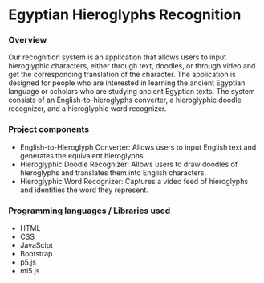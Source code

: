 # Egyptian Hieroglyphs Recognition

### Overview
Our recognition system is an 
application that allows users to input hieroglyphic characters, either through text, doodles, or through video and get the corresponding translation of the character. The application is designed for people who are interested in learning the ancient Egyptian language or scholars who are studying ancient Egyptian texts. The system consists of an English-to-hieroglyphs converter, a hieroglyphic doodle recognizer, and a hieroglyphic word recognizer. 

### Project components
<ul>
  <li>
    English-to-Hieroglyph Converter: Allows users to input English text and generates the equivalent hieroglyphs.
  </li>
  <li>
    Hieroglyphic Doodle Recognizer: Allows users to draw doodles of hieroglyphs and translates them into English characters.
  </li>
  <li>
    Hieroglyphic Word Recognizer: Captures a video feed of hieroglyphs and identifies the word they represent.
  </li>
</ul>

### Programming languages / Libraries used
<ul>
  <li>
    HTML
  </li>
  <li>
    CSS
  </li>
  <li>
    JavaScipt
  </li>
  <li>
    Bootstrap
  </li>
  <li>
    p5.js
  </li>
  <li>
    ml5.js
  </li>
</ul>

